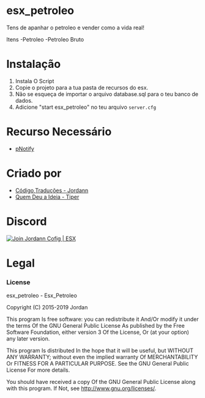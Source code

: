 # esx_petroleo

Tens de apanhar o petroleo e vender como a vida real!

Itens
-Petroleo
-Petroleo Bruto

# Instalação
1. Instala O Script
3. Copie o projeto para a tua pasta de recursos do esx.
4. Não se esqueça de importar o arquivo database.sql para o teu banco de dados.
5. Adicione "start esx_petroleo" no teu arquivo `server.cfg`


# Recurso Necessário
- [pNotify](https://github.com/ESX-Brasil/pNotify)

# Criado por
- [Código,Traduções - Jordann](https://github.com/jordann124)
- [Quem Deu a Ideia - Tiper](https://discord.gg/eeQxhsd)
# Discord

[![Join Jordann Cofig | ESX](https://discordapp.com/api/guilds/584087495755563008/embed.png?style=banner2)](https://discord.gg/AkDrAuP)

# Legal
### License
esx_petroleo - Esx_Petroleo

Copyright (C) 2015-2019 Jordan

This program Is free software: you can redistribute it And/Or modify it under the terms Of the GNU General Public License As published by the Free Software Foundation, either version 3 Of the License, Or (at your option) any later version.

This program Is distributed In the hope that it will be useful, but WITHOUT ANY WARRANTY; without even the implied warranty Of MERCHANTABILITY Or FITNESS FOR A PARTICULAR PURPOSE. See the GNU General Public License For more details.

You should have received a copy Of the GNU General Public License along with this program. If Not, see http://www.gnu.org/licenses/.
